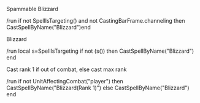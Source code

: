 Spammable Blizzard

/run if not SpellIsTargeting() and not CastingBarFrame.channeling then CastSpellByName("Blizzard")end

 

Blizzard

/run local s=SpellIsTargeting if not (s()) then CastSpellByName("Blizzard") end

 

Cast rank 1 if out of combat, else cast max rank

/run if not UnitAffectingCombat("player") then CastSpellByName("Blizzard(Rank 1)") else CastSpellByName("Blizzard") end